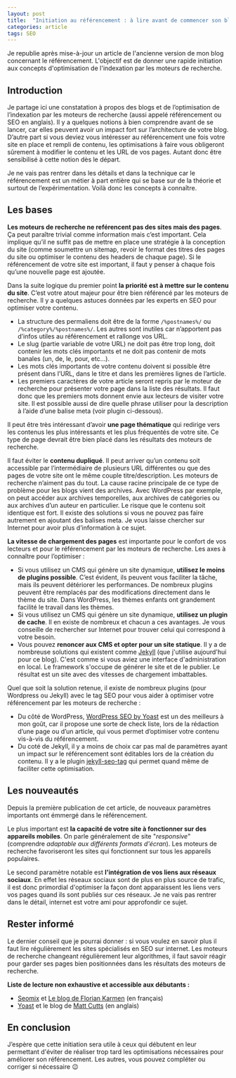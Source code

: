 ```yaml
---
layout: post
title:  "Initiation au référencement : à lire avant de commencer son blog"
categories: article
tags: SEO
---
```


Je republie après mise-à-jour un article de l'ancienne version de mon blog concernant le référencement. L'objectif est de donner une rapide initiation aux concepts d'optimisation de l'indexation par les moteurs de recherche.

## Introduction


Je partage ici une constatation à propos des blogs et de l’optimisation de l’indexation par les moteurs de recherche (aussi appelé référencement ou SEO en anglais). Il y a quelques notions à bien comprendre avant de se lancer, car elles peuvent avoir un impact fort sur l’architecture de votre blog. D’autre part si vous deviez vous intéresser au référencement une fois votre site en place et rempli de contenu, les optimisations à faire vous obligeront sûrement à modifier le contenu et les URL de vos pages. Autant donc être sensibilisé à cette notion dès le départ.

Je ne vais pas rentrer dans les détails et dans la technique car le référencement est un métier à part entière qui se base sur de la théorie et surtout de l’expérimentation. Voilà donc les concepts à connaître.

## Les bases

__Les moteurs de recherche ne reférencent pas des sites mais des pages__. Ça peut paraître trivial comme information mais c’est important. Cela implique qu’il ne suffit pas de mettre en place une stratégie à la conception du site (comme soumettre un sitemap, revoir le format des titres des pages du site ou optimiser le contenu des headers de chaque page). Si le référencement de votre site est important, il faut y penser à chaque fois qu’une nouvelle page est ajoutée.

Dans la suite logique du premier point __la priorité est à mettre sur le contenu du site__. C’est votre atout majeur pour être bien référencé par les moteurs de recherche. Il y a quelques astuces données par les experts en SEO pour optimiser votre contenu.

*   La structure des permaliens doit être de la forme `/%postnames%/` ou `/%category%/%postnames%/`. Les autres sont inutiles car n’apportent pas d’infos utiles au référencement et rallonge vos URL.
*   Le slug (partie variable de votre URL) ne doit pas être trop long, doit contenir les mots clés importants et ne doit pas contenir de mots banales (un, de, le, pour, etc…).
*   Les mots clés importants de votre contenu doivent si possible être présent dans l’URL, dans le titre et dans les premières lignes de l’article.
*   Les premiers caractères de votre article seront repris par le moteur de recherche pour présenter votre page dans la liste des résultats. Il faut donc que les premiers mots donnent envie aux lecteurs de visiter votre site. Il est possible aussi de dire quelle phrase utiliser pour la description à l’aide d’une balise meta (voir plugin ci-dessous).

Il peut être très intéressant d’avoir __une page thématique__ qui redirige vers les contenus les plus intéressants et les plus fréquentés de votre site. Ce type de page devrait être bien placé dans les résultats des moteurs de recherche.

Il faut éviter le __contenu dupliqué__. Il peut arriver qu’un contenu soit accessible par l’intermédiaire de plusieurs URL différentes ou que des pages de votre site ont le même couple titre/description. Les moteurs de recherche n’aiment pas du tout. La cause racine principale de ce type de problème pour les blogs vient  des archives. Avec WordPress par exemple, on peut accéder aux archives temporelles, aux archives de catégories ou aux archives d’un auteur en particulier. Le risque que le contenu soit identique est fort. Il existe des solutions si vous ne pouvez pas faire autrement en ajoutant des balises meta. Je vous laisse chercher sur Internet pour avoir plus d’information à ce sujet.

__La vitesse de chargement des pages__ est importante pour le confort de vos lecteurs et pour le référencement par les moteurs de recherche. Les axes à connaître pour l’optimiser :

*   Si vous utilisez un CMS qui génère un site dynamique, __utilisez le moins de plugins possible__. C’est évident, ils peuvent vous faciliter la tâche, mais ils peuvent détériorer les performances. De nombreux plugins peuvent être remplacés par des modifications directement dans le thème du site. Dans WordPress, les thèmes enfants ont grandement facilité le travail dans les thèmes.
*   Si vous utilisez un CMS qui génère un site dynamique, __utilisez un plugin de cache__. Il en existe de nombreux et chacun a ces avantages. Je vous conseille de rechercher sur Internet pour trouver celui qui correspond à votre besoin.
*   Vous pouvez __renoncer aux CMS et opter pour un site statique__. Il y a de nombreuse solutions qui existent comme [Jekyll](https://jekyllrb.com/) (que j'utilise aujourd'hui pour ce blog). C'est comme si vous aviez une interface d'administration en local. Le framework s'occupe de générer le site et de le publier. Le résultat est un site avec des vitesses de chargement imbattables.

Quel que soit la solution retenue, il existe de nombreux plugins (pour Wordpress ou Jekyll) avec le tag SEO pour vous aider à optimiser votre référencement par les moteurs de recherche :

*   Du côté de WordPress, [WordPress SEO by Yoast](https://yoast.com/wordpress/plugins/seo/) est un des meilleurs à mon goût, car il propose une sorte de check liste, lors de la rédaction d’une page ou d’un article, qui vous permet d’optimiser votre contenu vis-à-vis du référencement.
*   Du coté de Jekyll, il y a moins de choix car pas mal de paramètres ayant un impact sur le référencement sont éditables lors de la création du contenu. Il y a le plugin [jekyll-seo-tag](https://github.com/jekyll/jekyll-seo-tag) qui permet quand même de faciliter cette optimisation.

## Les nouveautés

Depuis la première publication de cet article, de nouveaux paramètres importants ont émmergé dans le référencement.

Le plus important est __la capacité de votre site à fonctionner sur des appareils mobiles__. On parle généralement de site "_responsive_" (comprendre _adaptable aux différents formats d'écran_). Les moteurs de recherche favoriseront les sites qui fonctionnent sur tous les appareils populaires.

Le second paramètre notable est __l'intégration de vos liens aux réseaux sociaux__. En effet les réseaux sociaux sont de plus en plus source de trafic, il est donc primordial d'optimiser la façon dont apparaissent les liens vers vos pages quand ils sont publiés sur ces réseaux. Je ne vais pas rentrer dans le détail, internet est votre ami pour approfondir ce sujet.

## Rester informé

Le dernier conseil que je pourrai donner : si vous voulez en savoir plus il faut lire régulièrement les sites spécialisés en SEO sur internet. Les moteurs de recherche changeant régulièrement leur algorithmes, il faut savoir réagir pour garder ses pages bien positionnées dans les résultats des moteurs de recherche.

__Liste de lecture non exhaustive et accessible aux débutants :__

*   [Seomix](http://www.seomix.fr/) et [Le blog de Florian Karmen](http://floriankarmen.com/) (en français)
*   [Yoast](http://yoast.com/) et le blog de [Matt Cutts](http://www.mattcutts.com/blog/type/googleseo/) (en anglais)

## En conclusion

J’espère que cette initiation sera utile à ceux qui débutent en leur permettant d'éviter de réaliser trop tard les optimisations nécessaires pour améliorer son référencement. Les autres, vous pouvez compléter ou corriger si nécessaire :wink:
